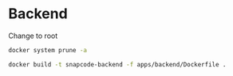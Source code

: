 # Backend

Change to root

```bash
docker system prune -a
```

```bash
docker build -t snapcode-backend -f apps/backend/Dockerfile .
```

